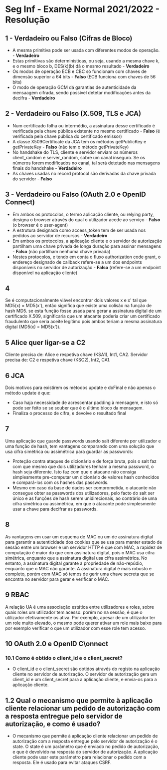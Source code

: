 # Seg Inf - Exame Normal 2021/2022 - Resolução

## 1 - Verdadeiro ou Falso (Cifras de Bloco)

- A mesma primitiva pode ser usada com diferentes modos de operação. - **Verdadeiro**
- Estas primitivas são determinísticas, ou seja, usando a mesma chave k, e o mesmo bloco b, DES(k)(b) dá o mesmo resultado - **Verdadeiro**
- Os modos de operação ECB e CBC só funcionam com chaves de dimensão superior a 64 bits - **Falso** (ECB funciona com chaves de 56 bits)
- O modo de operação GCM dá garantias de autenticidade da mensaagem cifrada, sendo possível detetar modificações antes da decifra - **Verdadeiro**

## 2 - Verdadeiro ou Falso (X.509, TLS e JCA)

- Num certificado folha ou intermédio, a assinatura desse certificado é verificada pela chave pública existente no mesmo certificado - **Falso** (é verificada pela chave pública do certificado emissor)
- A classe X509Certificate da JCA tem os métodos getPublicKey e getPrivateKey - **Falso** (não tem o método getPrivateKey)
- No handshake do TLS, cliente e servidor enviam os números client_random e server_random, sobre um canal inseguro. Se os números forem modificados no canal, tal será detetado nas mensagens finais do handshake - **Verdadeiro**
- As chaves usadas no record protocol são derivadas da chave privada do servidor - **Falso** 

## 3 - Verdadeiro ou Falso (OAuth 2.0 e OpenID Connect)

- Em ambos os protocolos, o termo aplicação cliente, ou relying party, designa o browser através do qual o utilizador acede ao serviço - **Falso** (o browser é o user-agent)
- A estrutura designada como access_token tem de ser usada nos pedidos ao servidor de recursos - **Verdadeiro**
- Em ambos os protocolos, a aplicação cliente e o servidor de autorização partilham uma chave privada de longa duração para assinar mensagens - **Falso** (não partilham nenhuma chave privada)
- Nestes protocolos, e tendo em conta o fluxo authorization code grant, o endereço designado de callback refere-se a um dos endpoints disponíveis no servidor de autorização - **Falso** (refere-se a um endpoint disponível na aplicação cliente)

## 4

Se é computacionalmente viável encontrar dois valores x e x' tal que MD5(x) = MD5(x'), então significa que existe uma colisão na função de hash MD5. se esta função fosse usada para gerar a assinatura digital de um certificado X.509, significaria que um atacante poderia criar um certificado fraudulento que seria aceite legítimo pois ambos teriam a mesma assinatura digital (MD5(x) = MD5(x')).

## 5 Alice quer ligar-se a C2

Cliente precisa de: Alice e respetiva chave (KSA1), Int1, CA2.
Servidor precisa de: C2 e respetiva chave (KSC2), Int2, CA1.

## 6 JCA

Dois motivos para existirem os métodos update e doFinal e não apenas o método update é que:
- Caso haja necessidade de acrescentar padding à mensagem, e isto só pode ser feito se se souber que é o último bloco da mensagem.
- Finaliza o processo de cifra, e devolve o resultado final

## 7

Uma aplicação que guarde passwords usando salt diferente por utilizador e uma função de hash, tem vantagens comparando com uma solução que usa cifra simétrica ou assimétrica para guardar as passwords:
- Proteção contra ataques de dicionário e de força bruta, pois o salt faz com que mesmo que dois utilizadores tenham a mesma password, o hash seja diferente. Isto faz com que o atacane não consiga simplesmente pre-computar um dicionário de valores hash conhecidos e compará-los com os hashes das passwords.
- Mesmo em caso da base de dados ser comprometida, o atacante não consegue obter as passwords dos utilizadores, pelo facto do salt ser único e as funções de hash serem unidirecionais, ao contrário de uma cifra simétrica ou assimétrica, em que o atacante pode simplesmente usar a chave para decifrar as passwords.

## 8

As vantagens em usar um esquema de MAC ou um de assinatura digital para garantir a autenticidade dos cookies que se usa para manter estado de sessão entre um browser e um servidor HTTP é que com MAC, a rapidez de computação é maior do que com assinatura digital, pois o MAC usa cifra simétrica, enquanto que a assinatura digital usa cifra assimétrica. No entanto, a assinatura digital garante a propriedade de não-repúdio, enquanto que o MAC não garante.
A assinatura digital é mais robusto e completo, porém com MAC só temos de gerir uma chave secreta que se encontra no servidor para gerar e verificar o MAC.

## 9 RBAC

A relação UA é uma associação estática entre utilizadores e roles, sobre quais roles um utilizador tem acesso. porém no na sessão, é que o utilizador efetivamente os ativa. Por exemplo, apesar de um utilizador ter um role muito elevado, o mesmo pode querer ativar um role mais baixo para por exemplo verificar o que um utilizador com esse role tem acesso.

## 10 OAuth 2.0 e OpenID C\onnect

### 10.1 Como é obtido o client_id e o client_secret?

- O client_id e o client_secret são obtidos através do registo na aplicação cliente no servidor de autorização. O servidor de autorização gera um client_id e um client_secret para a aplicação cliente, e envia-os para a aplicação cliente.

## 1.2 Qual o mecanismo que permite à aplicação cliente relacionar um pedido de autorização com a resposta entregue pelo servidor de autorização, e como é usado?

- O mecanismo que permite à aplicação cliente relacionar um pedido de autorização com a resposta entregue pelo servidor de autorização é o state. O state é um parâmetro que é enviado no pedido de autorização, e que é devolvido na resposta do servidor de autorização. A aplicação cliente pode usar este parâmetro para relacionar o pedido com a resposta. Ele é usado para evitar ataques CSRF.